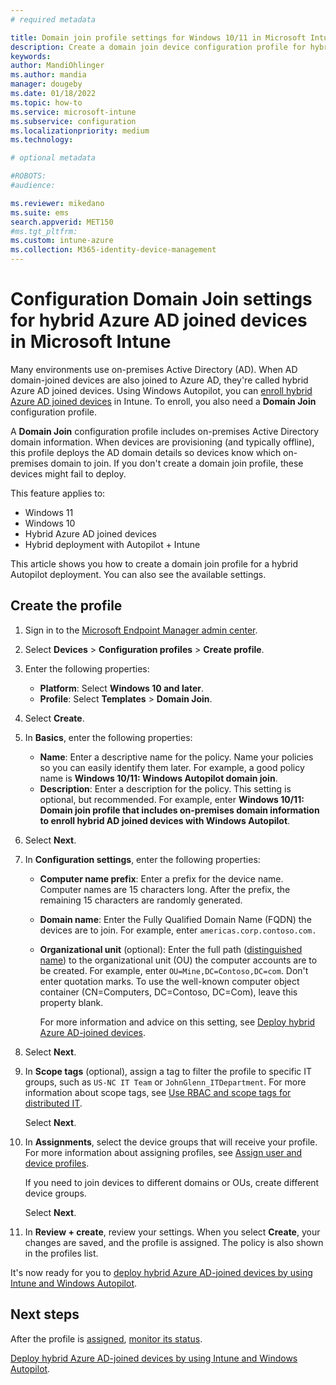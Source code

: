 ```yaml
---
# required metadata

title: Domain join profile settings for Windows 10/11 in Microsoft Intune
description: Create a domain join device configuration profile for hybrid Azure AD joined devices. Use this profile to deploy on-premises Active Directory domain information to devices provisioned with Windows Autopilot and Microsoft Intune.
keywords:
author: MandiOhlinger
ms.author: mandia
manager: dougeby
ms.date: 01/18/2022
ms.topic: how-to
ms.service: microsoft-intune
ms.subservice: configuration
ms.localizationpriority: medium
ms.technology:

# optional metadata

#ROBOTS:
#audience:

ms.reviewer: mikedano
ms.suite: ems
search.appverid: MET150
#ms.tgt_pltfrm:
ms.custom: intune-azure
ms.collection: M365-identity-device-management
---
```


# Configuration Domain Join settings for hybrid Azure AD joined devices in Microsoft Intune

Many environments use on-premises Active Directory (AD). When AD domain-joined devices are also joined to Azure AD, they're called hybrid Azure AD joined devices. Using Windows Autopilot, you can [enroll hybrid Azure AD joined devices](../../autopilot/windows-autopilot-hybrid.md) in Intune. To enroll, you also need a **Domain Join** configuration profile.

A **Domain Join** configuration profile includes on-premises Active Directory domain information. When devices are provisioning (and typically offline), this profile deploys the AD domain details so devices know which on-premises domain to join. If you don't create a domain join profile, these devices might fail to deploy.

This feature applies to:

- Windows 11
- Windows 10
- Hybrid Azure AD joined devices
- Hybrid deployment with Autopilot + Intune

This article shows you how to create a domain join profile for a hybrid Autopilot deployment. You can also see the available settings.

## Create the profile

1. Sign in to the [Microsoft Endpoint Manager admin center](https://go.microsoft.com/fwlink/?linkid=2109431).
2. Select **Devices** > **Configuration profiles** > **Create profile**.
3. Enter the following properties:

    - **Platform**: Select **Windows 10 and later**.
    - **Profile**: Select **Templates** > **Domain Join**.

4. Select **Create**.
5. In **Basics**, enter the following properties:

    - **Name**: Enter a descriptive name for the policy. Name your policies so you can easily identify them later. For example, a good policy name is **Windows 10/11: Windows Autopilot domain join**.
    - **Description**: Enter a description for the policy. This setting is optional, but recommended. For example, enter **Windows 10/11: Domain join profile that includes on-premises domain information to enroll hybrid AD joined devices with Windows Autopilot**.

6. Select **Next**.
7. In **Configuration settings**, enter the following properties:

    - **Computer name prefix**: Enter a prefix for the device name. Computer names are 15 characters long. After the prefix, the remaining 15 characters are randomly generated.
    - **Domain name**: Enter the Fully Qualified Domain Name (FQDN) the devices are to join. For example, enter `americas.corp.contoso.com.`
    - **Organizational unit** (optional): Enter the full path ([distinguished name](/windows/win32/ad/object-names-and-identities#distinguished-name)) to the organizational unit (OU) the computer accounts are to be created. For example, enter `OU=Mine,DC=Contoso,DC=com`. Don't enter quotation marks. To use the well-known computer object container (CN=Computers, DC=Contoso, DC=Com), leave this property blank.

      For more information and advice on this setting, see [Deploy hybrid Azure AD-joined devices](../../autopilot/windows-autopilot-hybrid.md).

8. Select **Next**.

9. In **Scope tags** (optional), assign a tag to filter the profile to specific IT groups, such as `US-NC IT Team` or `JohnGlenn_ITDepartment`. For more information about scope tags, see [Use RBAC and scope tags for distributed IT](../fundamentals/scope-tags.md).

    Select **Next**.

10. In **Assignments**, select the device groups that will receive your profile. For more information about assigning profiles, see [Assign user and device profiles](device-profile-assign.md).

    If you need to join devices to different domains or OUs, create different device groups.

    Select **Next**.

11. In **Review + create**, review your settings. When you select **Create**, your changes are saved, and the profile is assigned. The policy is also shown in the profiles list.

It's now ready for you to [deploy hybrid Azure AD-joined devices by using Intune and Windows Autopilot](../../autopilot/windows-autopilot-hybrid.md).

## Next steps

After the profile is [assigned](device-profile-assign.md), [monitor its status](device-profile-monitor.md).

[Deploy hybrid Azure AD-joined devices by using Intune and Windows Autopilot](../../autopilot/windows-autopilot-hybrid.md).
